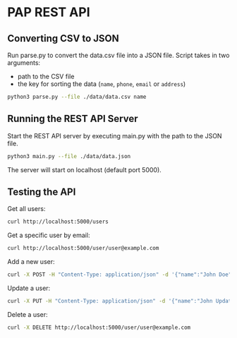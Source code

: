 # PAP REST API

## Converting CSV to JSON
Run parse.py to convert the data.csv file into a JSON file.
Script takes in two arguments:
- path to the CSV file
- the key for sorting the data (`name`, `phone`, `email` or `address`)
```bash
python3 parse.py --file ./data/data.csv name
```

## Running the REST API Server
Start the REST API server by executing main.py with the path to the JSON file.
```bash
python3 main.py --file ./data/data.json
```
The server will start on localhost (default port 5000).

## Testing the API

Get all users: 
```bash
curl http://localhost:5000/users
```

Get a specific user by email: 
```bash
curl http://localhost:5000/user/user@example.com
```

Add a new user:
```bash
curl -X POST -H "Content-Type: application/json" -d '{"name":"John Doe", "email":"john.doe@example.com", "phone":"123-456-7890", "address":"123 Main St"}' http://localhost:5000/user
```

Update a user:
```bash
curl -X PUT -H "Content-Type: application/json" -d '{"name":"John Updated", "email":"john.doe@example.com", "phone":"987-654-3210", "address":"321 New St"}' http://localhost:5000/user/user@example.com
```

Delete a user:
```bash
curl -X DELETE http://localhost:5000/user/user@example.com
```
